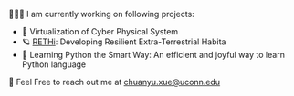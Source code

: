 🧑🏽‍💻 I am currently working on following projects:

- 🔬 Virtualization of Cyber Physical System
- 🪐 [RETHi](https://www.purdue.edu/rethi): Developing Resilient Extra-Terrestrial Habita
- 🧸 Learning Python the Smart Way: An efficient and joyful way to learn Python language

📧 Feel Free to reach out me at chuanyu.xue@uconn.edu
